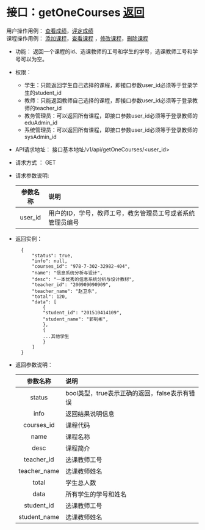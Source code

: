 ﻿<!-- markdownlint-disable MD033-->
<!-- 禁止MD033类型的警告 https://www.npmjs.com/package/markdownlint -->

# 接口：getOneCourses  [返回](../README.md)
用户操作用例： [查看成绩](../用例/查看成绩.md)，[评定成绩](../用例/评定成绩.md)<br/>
课程操作用例： [添加课程](../用例/添加课程.md)，[查看课程](../用例/查看课程.md)
，[修改课程](../用例/修改课程.md)，[删除课程](../用例/删除课程.md)

- 功能：
    返回一个课程的id、选课教师的工号和学生的学号，选课教师工号和学号可以为空。
    
- 权限：
    - 学生：只能返回学生自己选择的课程，即接口参数user_id必须等于登录学生的student_id
    - 教师：只能返回教师自己选择的课程，即接口参数user_id必须等于登录教师的teacher_id
    - 教务管理员：可以返回所有课程，即接口参数user_id必须等于登录教师的eduAdmin_id
    - 系统管理员：可以返回所有课程，即接口参数user_id必须等于登录教师的sysAdmin_id
    
- API请求地址： 
    接口基本地址/v1/api/getOneCourses/<user_id>

- 请求方式 ：
    GET

- 请求参数说明:        

  |参数名称|说明|
  |:---------:|:--------------------------------------------------------|      
  |user_id|用户的ID，学号，教师工号，教务管理员工号或者系统管理员编号|
    
- 返回实例：

        {         
            "status": true,
            "info": null,    
            "courses_id": "978-7-302-32982-404",
            "name": "信息系统分析与设计",
            "desc": "一本优秀的信息系统分析与设计教材",
            "teacher_id": "200909090909",
            "teacher_name": "赵卫东",
            "total": 120,
            "data": [
                {
                "student_id": "201510414109",
                "student_name": "郭钊彬",
                }, 
                {
                ...其他学生
                }
            ] 
        }
 
- 返回参数说明：    
 
  |参数名称|说明|
  |:---------:|:--------------------------------------------------------|      
  |status|bool类型，true表示正确的返回，false表示有错误|
  |info|返回结果说明信息|
  |courses_id|课程代码|
  |name|课程名称|
  |desc|课程简介|
  |teacher_id|选课教师工号|
  |teacher_name|选课教师姓名|
  |total|学生总人数|
  |data|所有学生的学号和姓名|
  |student_id|选课教师工号|
  |student_name|选课教师姓名|

